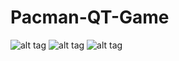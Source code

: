 # Pacman-QT-Game

![alt tag](https://raw.github.com/TomAtterton/Pacman-QT-Game/images/PacmanOpenScreen.png)
![alt tag](https://raw.github.com/TomAtterton/Pacman-QT-Game/images/PacmanGameScreen.png)
![alt tag](https://raw.github.com/TomAtterton/Pacman-QT-Game/images/PacmanGameOver.png)
